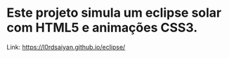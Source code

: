 # Este projeto simula um eclipse solar com HTML5 e animações CSS3.
Link: https://l0rdsaiyan.github.io/eclipse/
